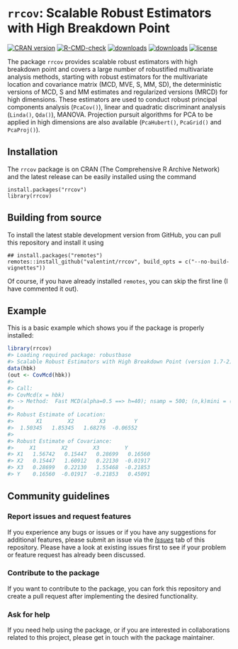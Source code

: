 
<!-- README.md is generated from README.Rmd. Please edit that file -->

# `rrcov`: Scalable Robust Estimators with High Breakdown Point

<!-- badges: start -->

[![CRAN
version](https://www.r-pkg.org/badges/version/rrcov)](https://cran.r-project.org/package=rrcov)
[![R-CMD-check](https://github.com/valentint/rrcov/workflows/R-CMD-check/badge.svg)](https://github.com/valentint/rrcov/actions)
[![downloads](https://cranlogs.r-pkg.org/badges/rrcov)](https://cran.r-project.org/package=rrcov)
[![downloads](https://cranlogs.r-pkg.org/badges/grand-total/rrcov)](https://cran.r-project.org/package=rrcov)
[![license](https://img.shields.io/badge/license-GPL--3-blue.svg)](https://www.gnu.org/licenses/gpl-3.0.en.html)
<!-- badges: end -->

The package `rrcov` provides scalable robust estimators with high
breakdown point and covers a large number of robustified multivariate
analysis methods, starting with robust estimators for the multivariate
location and covariance matrix (MCD, MVE, S, MM, SD), the deterministic
versions of MCD, S and MM estimates and regularized versions (MRCD) for
high dimensions. These estimators are used to conduct robust principal
components analysis (`PcaCov()`), linear and quadratic discriminant
analysis (`Linda()`, `Qda()`), MANOVA. Projection pursuit algorithms for
PCA to be applied in high dimensions are also available (`PcaHubert()`,
`PcaGrid()` and `PcaProj()`).

## Installation

The `rrcov` package is on CRAN (The Comprehensive R Archive Network) and
the latest release can be easily installed using the command

    install.packages("rrcov")
    library(rrcov)

## Building from source

To install the latest stable development version from GitHub, you can
pull this repository and install it using

    ## install.packages("remotes")
    remotes::install_github("valentint/rrcov", build_opts = c("--no-build-vignettes"))

Of course, if you have already installed `remotes`, you can skip the
first line (I have commented it out).

## Example

This is a basic example which shows you if the package is properly
installed:

``` r
library(rrcov)
#> Loading required package: robustbase
#> Scalable Robust Estimators with High Breakdown Point (version 1.7-2)
data(hbk)
(out <- CovMcd(hbk))
#> 
#> Call:
#> CovMcd(x = hbk)
#> -> Method:  Fast MCD(alpha=0.5 ==> h=40); nsamp = 500; (n,k)mini = (300,5) 
#> 
#> Robust Estimate of Location: 
#>       X1        X2        X3         Y  
#>  1.50345   1.85345   1.68276  -0.06552  
#> 
#> Robust Estimate of Covariance: 
#>     X1        X2        X3        Y       
#> X1   1.56742   0.15447   0.28699   0.16560
#> X2   0.15447   1.60912   0.22130  -0.01917
#> X3   0.28699   0.22130   1.55468  -0.21853
#> Y    0.16560  -0.01917  -0.21853   0.45091
```

## Community guidelines

### Report issues and request features

If you experience any bugs or issues or if you have any suggestions for
additional features, please submit an issue via the
[*Issues*](https://github.com/valentint/rrcov/issues) tab of this
repository. Please have a look at existing issues first to see if your
problem or feature request has already been discussed.

### Contribute to the package

If you want to contribute to the package, you can fork this repository
and create a pull request after implementing the desired functionality.

### Ask for help

If you need help using the package, or if you are interested in
collaborations related to this project, please get in touch with the
package maintainer.
